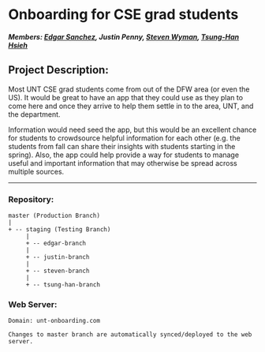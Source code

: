 # Onboarding for CSE grad students
##### Members: [Edgar Sanchez](https://github.com/edgariscoding/), Justin Penny, [Steven Wyman](https://github.com/stevenw11), [Tsung-Han Hsieh](https://github.com/Tsung-HanHsieh)

## Project Description:

Most UNT CSE grad students come from out of the DFW area (or even the US). It would be great to have an app that they could use as they plan to come here and once they arrive to help them settle in to the area, UNT, and the department.

Information would need seed the app, but this would be an excellent chance for students to crowdsource helpful information for each other (e.g. the students from fall can share their insights with students starting in the spring). Also, the app could help provide a way for students to manage useful and important information that may otherwise be spread across multiple sources.

---

### Repository:

    master (Production Branch)
    |
    + -- staging (Testing Branch)
         |
         + -- edgar-branch
         |
         + -- justin-branch
         |
         + -- steven-branch
         |
         + -- tsung-han-branch

### Web Server:

    Domain: unt-onboarding.com
    
    Changes to master branch are automatically synced/deployed to the web server.
